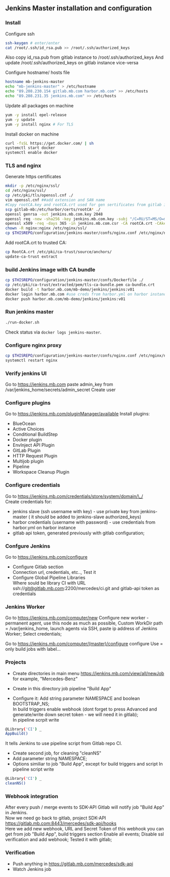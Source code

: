 ## Jenkins Master installation and configuration  
### Install
Configure ssh
```bash
ssh-keygen # enter/enter
cat /root/.ssh/id_rsa.pub >> /root/.ssh/authorized_keys
```
Also copy id\_rsa.pub from gitlab instance to /root/.ssh/authorized\_keys
And update /root/.ssh/authorized\_keys on gitlab instance vice-versa

Configure hostname/ hosts file 
```bash
hostname mb-jenkins-master 
echo "mb-jenkins-master" > /etc/hostname
echo "89.208.230.154 gitlab.mb.com harbor.mb.com" >> /etc/hosts
echo "89.208.231.35 jenkins.mb.com" >> /etc/hosts
```

Update all packages on machine
```bash
yum -y install epel-release
yum -y update
yum -y install nginx # For TLS
```

Install docker on machine
```bash
curl -fsSL https://get.docker.com/ | sh
systemctl start docker
systemctl enable docker
```
### TLS and nginx
Generate https certificates
```bash
mkdir -p /etc/nginx/ssl/
cd /etc/nginx/ssl/
cp /etc/pki/tls/openssl.cnf ./
vim openssl.cnf ##add extension and SAN name
#Copy rootCA.key and rootCA.crt used for gen sertificates from gitlab instance to ./
scp gitlab-mb:/etc/harbor/certs/rootCA* ./
openssl genrsa -out jenkins.mb.com.key 2048
openssl req -new -sha256 -key jenkins.mb.com.key -subj "/C=RU/ST=MS/O=mercedes-benz, LTD./CN=jenkins.mb.com" -reqexts v3_req -config ./openssl.cnf -out jenkins.mb.com.csr
openssl x509 -req -days 365 -in jenkins.mb.com.csr -CA rootCA.crt -CAkey rootCA.key -CAcreateserial -CAserial serial_numbers -out jenkins.mb.com.crt -extensions v3_req -extfile ./openssl.cnf
chown -R nginx:nginx /etc/nginx/ssl/ 
cp $THISREPO/configuration/jenkins-master/confs/nginx.conf /etc/nginx/nginx.conf # confirm
```
Add rootCA.crt to trusted CA:
```bash
cp RootCA.crt /etc/pki/ca-trust/source/anchors/
update-ca-trust extract
```

### build Jenkins image with CA bundle

```bash
cp $THISREPO/configuration/jenkins-master/confs/Dockerfile ./
cp /etc/pki/ca-trust/extracted/pem/tls-ca-bundle.pem ca-bundle.crt
docker build -t harbor.mb.com/mb-demo/jenkins/jenkins:v01
docker login harbor.mb.com #use creds from harbor.yml on harbor instance
docker push harbor.mb.com/mb-demo/jenkins/jenkins:v01
```

### Run jenkins master
```bash
./run-docker.sh
```

Check status via `docker logs jenkins-master`.  

### Configure nginx proxy 
```bash
cp $THISREPO/configuration/jenkins-master/confs/nginx.conf /etc/nginx/nginx.conf #Confirm
systemctl restart nginx
```

### Verify jenkins UI
Go to https://jenkins.mb.com
paste admin\_key from /var/jenkins\_home/secrets/admin\_secret
Create user

### Configure plugins
Go to https://jenkins.mb.com/pluginManager/available
Install plugins:
- BlueOcean
- Active Choices
- Conditional BuildStep
- Docker plugin
- EnvInject API Plugin
- GitLab Plugin
- HTTP Request Plugin
- Multijob plugin
- Pipeline
- Workspace Cleanup Plugin

### Configure credentials
Go to https://jenkins.mb.com/credentials/store/system/domain/\_/  
Create credentials for:
- jenkins slave (ssh username with key) - use private key from jenkins-master ( it should be added to jenkins-slave authorized\_keys)
- harbor credentials (username with password) - use credentials from harbor.yml on harbor instance
- gitlab api token, generated previously with gitlab configuration; 

### Confgure Jenkins
Go to https://jenkins.mb.com/configure
- Configure Gitlab section  
Connection url, credentials, etc.., Test it  
- Configure Global Pipeline Libraries  
Where sould be library CI with URL ssh://git@gitlab.mb.com:2200/mercedes/ci.git and gitlab-api token as credentials

### Jenkins Worker
Go to https://jenkins.mb.com/computer/new
Configure new worker - permanent agent, use this node as much as possible, Custom WorkDir path = /var/jenkins\_home, 
launch agents via SSH, paste ip address of Jenkins Worker; Select credentials;

Go to https://jenkins.mb.com/computer/(master)/configure
configure Use = only build jobs with label...  

### Projects  
- Create directories in main menu
https://jenkins.mb.com/view/all/newJob
for example, "Mercedes-Benz"  

- Create in this directory job pipeline 
"Build App" 
- Configure it:
Add string parameter NAMESPACE and boolean BOOTSTRAP\_NS;  
In build triggers enable webhook (dont forget to press Advanced and generate/write down secret token - we will need it in gitlab);  
In pipeline scrpit write  
```bash
@Library('CI') _
AppBuild()
```
It tells Jenkins to use pipeline script from Gitlab repo CI.

- Create second job, for cleaning
"cleanNS"
- Add parameter string NAMESPACE;
- Options similiar to job "Build App", except for build triggers and script
In pipeline script write
```bash
@Library('CI') _
cleanNS()
```
### Webhook integration
After every push / merge events to SDK-API Gitlab will notify job "Build App" in Jenkins.  
Now we need go back to gitlab, project SDK-API
https://gitlab.mb.com:8443/mercedes/sdk-api/hooks  
Here we add new webhook, URL and Secret Token of this webhook you can get from job "Build App", build triggers section
Enable all events; 
Disable ssl verification and add webhook;
Tested it with gitlab;

### Verification
- Push anything in https://gitlab.mb.com/mercedes/sdk-api
- Watch Jenkins job
